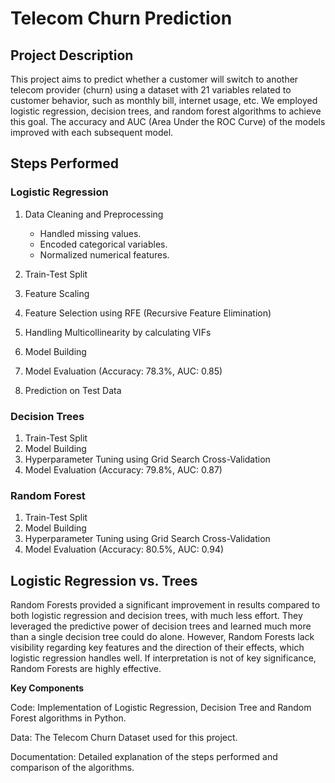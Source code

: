 # Telecom Churn Prediction

## Project Description
This project aims to predict whether a customer will switch to another telecom provider (churn) using a dataset with 21 variables related to customer behavior, such as monthly bill, internet usage, etc. We employed logistic regression, decision trees, and random forest algorithms to achieve this goal. The accuracy and AUC (Area Under the ROC Curve) of the models improved with each subsequent model.

## Steps Performed

### Logistic Regression
1. Data Cleaning and Preprocessing
   - Handled missing values.
   - Encoded categorical variables.
   - Normalized numerical features.

2. Train-Test Split
3. Feature Scaling
4. Feature Selection using RFE (Recursive Feature Elimination)
5. Handling Multicollinearity by calculating VIFs
6. Model Building
7. Model Evaluation (Accuracy: 78.3%, AUC: 0.85)
8. Prediction on Test Data

### Decision Trees
1. Train-Test Split
2. Model Building
3. Hyperparameter Tuning using Grid Search Cross-Validation
4. Model Evaluation (Accuracy: 79.8%, AUC: 0.87)

### Random Forest
1. Train-Test Split
2. Model Building
3. Hyperparameter Tuning using Grid Search Cross-Validation
4. Model Evaluation (Accuracy: 80.5%, AUC: 0.94)

## Logistic Regression vs. Trees
Random Forests provided a significant improvement in results compared to both logistic regression and decision trees, with much less effort. They leveraged the predictive power of decision trees and learned much more than a single decision tree could do alone. However, Random Forests lack visibility regarding key features and the direction of their effects, which logistic regression handles well. If interpretation is not of key significance, Random Forests are highly effective.

**Key Components**

Code: Implementation of Logistic Regression, Decision Tree and Random Forest algorithms in Python.

Data: The Telecom Churn Dataset used for this project.

Documentation: Detailed explanation of the steps performed and comparison of the algorithms.


